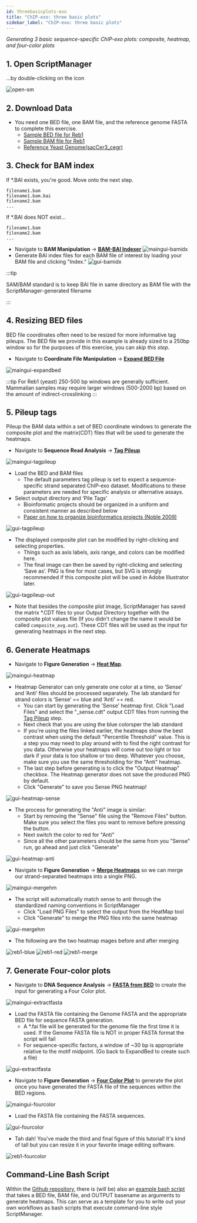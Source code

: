 ```yaml
---
id: threebasicplots-exo
title: "ChIP-exo: three basic plots"
sidebar_label: "ChIP-exo: three basic plots"
---
```


_Generating 3 basic sequence-specific ChIP-exo plots: composite, heatmap, and four-color plots_


## 1. Open ScriptManager

...by double-clicking on the icon

![open-sm]



## 2. Download Data

+ You need one BED file, one BAM file, and the reference genome FASTA to complete this exercise.
  + [Sample BED file for Reb1][testdata-reb1-bed]
  + [Sample BAM file for Reb1][testdata-reb1-bam]
  + [Reference Yeast Genome(sacCer3_cegr)][saccer3cegr-fasta]

## 3. Check for BAM index

If \*.BAI exists, you're good. Move onto the next step.
```
filename1.bam
filename1.bam.bai
filename2.bam
...
```

If \*.BAI does NOT exist...
```
filename1.bam
filename2.bam
...
```

  * Navigate to __BAM Manipulation__ -> [__BAM-BAI Indexer__][bam-indexer]
![maingui-bamidx](/../static/figs-ex-chipexo/maingui-bamidx.png)
  * Generate BAI index files for each BAM file of interest by loading your BAM file and clicking "Index."
![gui-bamidx](/../static/figs-ex-chipexo/gui-bamidx.png)

:::tip

SAM/BAM standard is to keep BAI file in same directory as BAM file with the ScriptManager-generated filename

:::

## 4. Resizing BED files

BED file coordinates often need to be resized for more informative tag pileups. The BED file we provide in this example is already sized to a 250bp window so for the purposes of this exercise, you can _skip this step_.

+ Navigate to __Coordinate File Manipulation__ -> [__Expand BED File__][expand-bed]

![maingui-expandbed](/../static/figs-ex-chipexo/maingui-expandbed.png)

:::tip
For Reb1 (yeast) 250-500 bp windows are generally sufficient. Mammalian samples may require larger windows (500-2000 bp) based on the amount of indirect-crosslinking
:::


## 5. Pileup tags

Pileup the BAM data within a set of BED coordinate windows to generate the composite plot and the matrix(CDT) files that will be used to generate the heatmaps.

+ Navigate to __Sequence Read Analysis__ -> [__Tag Pileup__][tag-pileup]

![maingui-tagpileup](/../static/figs-ex-chipexo/maingui-tagpileup.png)

+ Load the BED and BAM files
  + The default parameters tag pileup is set to expect a sequence-specific strand separated ChIP-exo dataset. Modifications to these parameters are needed for specific analysis or alternative assays.
+	Select output directory and ‘Pile Tags’
      + Bioinformatic projects should be organized in a uniform and consistent manner as described below
      + [Paper on how to organize bioinformatics projects (Noble 2009)][noble2009]

![gui-tagpileup](/../static/figs-ex-chipexo/gui-tagpileup.png)
+ The displayed composite plot can be modified by right-clicking and selecting properties.
    + Things such as axis labels, axis range, and colors can be modified here.
    + The final image can then be saved by right-clicking and selecting ‘Save as’. PNG is fine for most cases, but SVG is strongly recommended if this composite plot will be used in Adobe Illustrator later.

![gui-tagpileup-out](/../static/figs-ex-chipexo/gui-tagpileup-out.png)

+ Note that besides the composite plot image, ScriptManager has saved the matrix \*.CDT files to your Output Directory together with the composite plot values file (If you didn't change the name it would be called `composite_avg.out`). These CDT files will be used as the input for generating heatmaps in the next step.



## 6.	Generate Heatmaps

+ Navigate to __Figure Generation__ -> [__Heat Map__][heatmap].

![maingui-heatmap](/../static/figs-ex-chipexo/maingui-heatmap.png)

+ Heatmap Generator can only generate one color at a time, so ‘Sense’ and ‘Anti’ files should be processed separately. The lab standard for strand colors is ‘Sense’ == blue and ‘Anti’ == red.
  + You can start by generating the 'Sense' heatmap first. Click "Load Files" and select the "\_sense.cdt" output CDT files from running the [Tag Pileup][tag-pileup] step.
  + Next check that you are using the blue colorsper the lab standard
  + If you're using the files linked earlier, the heatmaps show the best contrast when using the default "Percentile Threshold" value. This is a step you may need to play around with to find the right contrast for you data. Otherwise your heatmaps will come out too light or too dark if your data is too shallow or too deep. Whatever you choose, make sure you use the same thresholding for the "Anti" heatmap.
  + The last step before generating is to click the "Output Heatmap" checkbox. The Heatmap generator does not save the produced PNG by default.
  + Click "Generate" to save you Sense PNG heatmap!

![gui-heatmap-sense](/../static/figs-ex-chipexo/gui-heatmap-sense.png)

+ The process for generating the "Anti" image is similar:
  + Start by removing the "Sense" file using the "Remove Files" button. Make sure you select the files you want to remove before pressing the button.
  + Next switch the color to red for "Anti"
  + Since all the other parameters should be the same from you "Sense" run, go ahead and just click "Generate"


![gui-heatmap-anti](/../static/figs-ex-chipexo/gui-heatmap-anti.png)


+ Navigate to __Figure Generation__ -> [__Merge Heatmaps__][merge-heatmap] so we can merge our strand-separated heatmaps into a single PNG.

![maingui-mergehm](/../static/figs-ex-chipexo/maingui-mergehm.png)

+ The script will automatically match sense to anti through the standardized naming conventions in ScriptManager
   + Click "Load PNG Files" to select the output from the HeatMap tool
   + Click "Generate" to merge the PNG files into the same heatmap

![gui-mergehm](/../static/figs-ex-chipexo/gui-mergehm.png)

+ The following are the two heatmap  mages before and after merging

![reb1-blue](/../static/figs-ex-chipexo/Reb1_sense.png) ![reb1-red](/../static/figs-ex-chipexo/Reb1_anti.png) ![reb1-merge](/../static/figs-ex-chipexo/Reb1_merge.png)


## 7.	Generate Four-color plots

+ Navigate to __DNA Sequence Analysis__ -> [__FASTA from BED__][fasta-extract] to create the input for generating a Four Color plot.

![maingui-extractfasta](/../static/figs-ex-chipexo/maingui-extractfasta.png)

+ Load the FASTA file containing the Genome FASTA and the appropriate BED file for sequence FASTA generation.
  + A \*.fai file will be generated for the genome file the first time it is used. If the Genome FASTA file is NOT in proper FASTA format the script will fail
  + For sequence-specific factors, a window of ~30 bp is appropriate relative to the motif midpoint. (Go back to ExpandBed to create such a file)

![gui-extractfasta](/../static/figs-ex-chipexo/gui-extractfasta.png)

+ Navigate to __Figure Generation__ -> [__Four Color Plot__][four-color] to generate the plot once you have generated the FASTA file of the sequences within the BED regions.

![maingui-fourcolor](/../static/figs-ex-chipexo/maingui-fourcolor.png)

+ Load the FASTA file containing the FASTA sequences.

![gui-fourcolor](/../static/figs-ex-chipexo/gui-fourcolor.png)

+ Tah dah! You've made the third and final figure of this tutorial! It's kind of tall but you can resize it in your favorite image editing software.

![reb1-fourcolor](/../static/figs-ex-chipexo/fourcolor.png)

## Command-Line Bash Script

Within the [Github repository][github-repo], there is (will be) also an [example bash script][ex-chipexo-bash] that takes a BED file, BAM file, and OUTPUT basename as arguments to generate heatmaps. This can serve as a template for you to write out your own workflows as bash scripts that execute command-line style ScriptManager.

```bash

```

[open-sm]:/../static/figs-ex-chipexo/open-sm.png
[gui-expandbed]:/../static/figs-ex-chipexo/gui-expandbed.png

[testdata-reb1-bed]:https://github.com/CEGRcode/2018-Rossi_GenomeResearch/blob/master/Fig1_Reb1/A.Reb1_Rhee_primary_sites_975.bed
[testdata-reb1-bam]:https://github.com/CEGRcode/2018-Rossi_GenomeResearch/blob/master/Fig1_Reb1/A.Reb1_Rhee_primary_sites_975.bam
[saccer3cegr-fasta]:https://github.com/CEGRcode/GenoPipe/blob/master/EpitopeID/utility_scripts/genome_data/download_sacCer3_Genome.sh
[noble2009]:https://journals.plos.org/ploscompbiol/article/file?id=10.1371/journal.pcbi.1000424&type=printable
[github-repo]:https://www.github.com/CEGRcode/scriptmanager
[ex-chipexo-bash]:https://www.github.com/CEGRcode/scriptmanager

[bam-indexer]:/docs/bam-manipulation/bam-indexer.md
[expand-bed]:/docs/coordinate-manipulation/expand-bed.md
[tag-pileup]:/docs/read-analysis/tag-pileup.md
[heatmap]:/docs/figure-generation/heatmap.md
[merge-heatmap]:/docs/figure-generation/merge-heatmap.md
[fasta-extract]:/docs/sequence-analysis/fasta-extract.md
[four-color]:/docs/figure-generation/four-color.md
